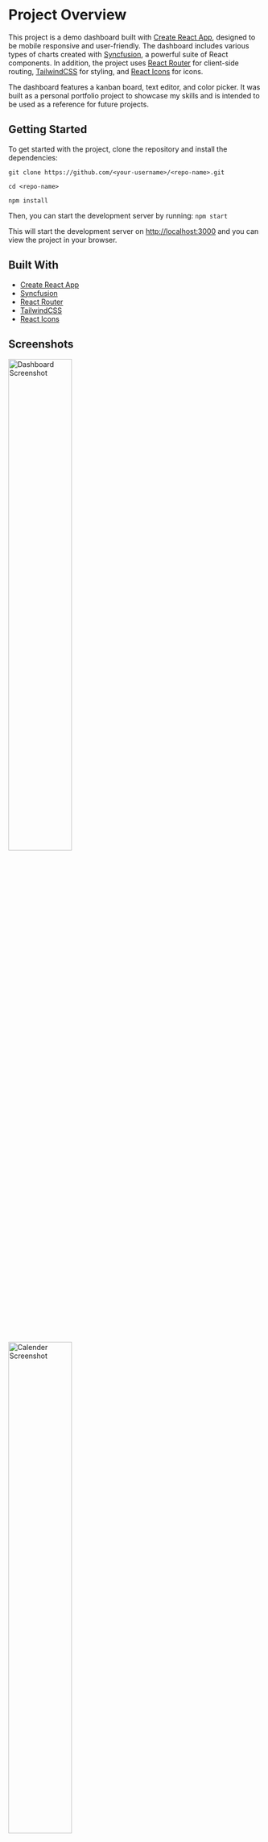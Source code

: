 # Project Overview
This project is a demo dashboard built with [Create React App](https://create-react-app.dev/), designed to be mobile responsive and user-friendly. The dashboard includes various types of charts created with [Syncfusion](https://www.syncfusion.com/), a powerful suite of React components. In addition, the project uses [React Router](https://reactrouter.com/) for client-side routing, [TailwindCSS](https://tailwindcss.com/) for styling, and [React Icons](https://react-icons.github.io/) for icons.

The dashboard features a kanban board, text editor, and color picker. It was built as a personal portfolio project to showcase my skills and is intended to be used as a reference for future projects.

## Getting Started

To get started with the project, clone the repository and install the dependencies:

`git clone https://github.com/<your-username>/<repo-name>.git`

`cd <repo-name>`

`npm install`

Then, you can start the development server by running:
`npm start`

This will start the development server on [http://localhost:3000](http://localhost:3000) and you can view the project in your browser.

## Built With
- [Create React App](https://create-react-app.dev/)
- [Syncfusion](https://www.syncfusion.com/)
- [React Router](https://reactrouter.com/)
- [TailwindCSS](https://tailwindcss.com/)
- [React Icons](https://react-icons.github.io/)


## Screenshots


<img src="https://user-images.githubusercontent.com/34787413/213035880-b8bb8cbf-61d6-4906-918c-554f2388b4ec.png" alt="Dashboard Screenshot" style="width: 50%;">
<img src="https://user-images.githubusercontent.com/34787413/213036659-949cad5f-42aa-4e4f-8a46-48a20f3383f6.png" alt="Calender Screenshot" style="width: 50%;">
<img src="https://user-images.githubusercontent.com/34787413/213037080-156a70aa-7259-4331-8764-e9423cbd0762.png" alt="Kanban Board  Screensho" style="width: 50%;">


## Live Link

You can view the live version of the dashboard at [https://amr-dashboard.netlify.app/](https://amr-dashboard.netlify.app/)

## Note

This is a demo project, it is not intended to be used in production.



